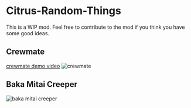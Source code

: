 # Citrus-Random-Things
This is a WIP mod. Feel free to contribute to the mod if you think you have some good ideas.

## Crewmate
[crewmate demo video](https://www.youtube.com/watch?v=3f8-DhLNbwI)
![crewmate](https://i.imgur.com/vZiX2fr.png)

## Baka Mitai Creeper
![baka mitai creeper](https://i.imgur.com/RBzaZSb.png)


